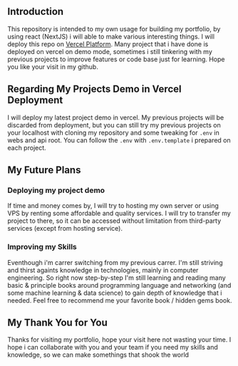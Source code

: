 ## Introduction

This repository is intended to my own usage for building my portfolio, by using react (NextJS) i will able to make various interesting things. I will deploy this repo on [Vercel Platform](https://vercel.com). Many project that i have done is deployed on vercel on demo mode, sometimes i still tinkering with my previous projects to improve features or code base just for learning. Hope you like your visit in my github.

## Regarding My Projects Demo in Vercel Deployment

I will deploy my latest project demo in vercel. My previous projects will be discarded from deployment, but you can still try my previous projects on your localhost with cloning my repository and some tweaking for `.env` in webs and api root. You can follow the `.env` with `.env.template` i prepared on each project.

## My Future Plans

### Deploying my project demo

If time and money comes by, I will try to hosting my own server or using VPS by renting some affordable and quality services. I will try to transfer my project to there, so it can be accessed without limitation from third-party services (except from hosting service).

### Improving my Skills

Eventhough i'm carrer switching from my previous carrer. I'm still striving and thirst againts knowledge in technologies, mainly in computer engineering. So right now step-by-step I'm still learning and reading many basic & principle books around programming language and networking (and some machine learning & data science) to gain depth of knowledge that i needed. Feel free to recommend me your favorite book / hidden gems book.

## My Thank You for You

Thanks for visiting my portfolio, hope your visit here not wasting your time. I hope i can collaborate with you and your team if you need my skills and knowledge, so we can make somethings that shook the world
